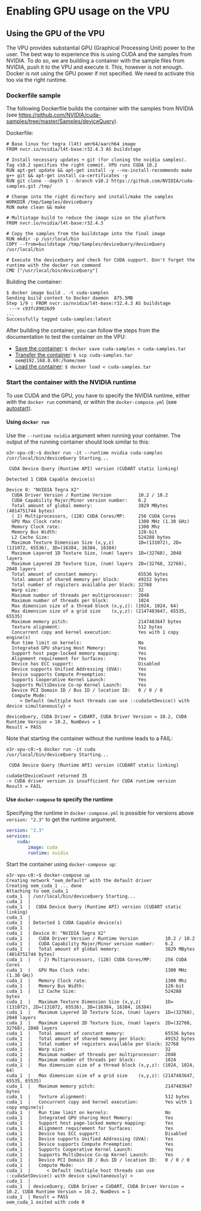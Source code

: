 # Enabling GPU usage on the VPU
## Using the GPU of the VPU

The VPU provides substantial GPU (Graphical Processing Unit) power to the user. The best way to experience this is using CUDA and the samples from NVIDIA. To do so, we are building a container with the sample files from NVIDIA, push it to the VPU and execute it. This, however is not enough. Docker is not using the GPU power if not specified. We need to activate this too via the right runtime.

### Dockerfile sample

The following Dockerfile builds the container with the samples from NVIDIA (see <https://github.com/NVIDIA/cuda-samples/tree/master/Samples/deviceQuery>).

Dockerfile:

```Docker
# Base linux for tegra (l4t) amr64/aarch64 image
FROM nvcr.io/nvidia/l4t-base:r32.4.3 AS buildstage

# Install necessary updates + git (for cloning the nvidia samples). Tag v10.2 specifies the right commit. VPU runs CUDA 10.2
RUN apt-get update && apt-get install -y --no-install-recommends make g++ git && apt-get install ca-certificates -y
RUN git clone --depth 1 --branch v10.2 https://github.com/NVIDIA/cuda-samples.git /tmp/

# Change into the right directory and install/make the samples
WORKDIR /tmp/Samples/deviceQuery
RUN make clean && make

# Multistage build to reduce the image size on the platform
FROM nvcr.io/nvidia/l4t-base:r32.4.3

# Copy the samples from the buildstage into the final image
RUN mkdir -p /usr/local/bin
COPY --from=buildstage /tmp/Samples/deviceQuery/deviceQuery /usr/local/bin

# Execute the deviceQuery and check for CUDA support. Don't forget the runtime with the docker run command
CMD ["/usr/local/bin/deviceQuery"]

```

Building the container:

```console
$ docker image build . -t cuda-samples
Sending build context to Docker daemon  875.5MB
Step 1/9 : FROM nvcr.io/nvidia/l4t-base:r32.4.3 AS buildstage
 ---> c93fc89026d9
...
Successfully tagged cuda-samples:latest
```

After building the container, you can follow the steps from the documentation to test the container on the VPU:
- [Save the container](../../GeneralDoc/docker.md#saving-a-container): ```$ docker save cuda-samples > cuda-samples.tar```
- [Transfer the container](../../GeneralDoc/docker.md#scp): ```$ scp cuda-samples.tar oem@192.168.0.69:/home/oem```
- [Load the container](../../GeneralDoc/docker.md#load-and-start-container): ```$ docker load < cuda-samples.tar```

### Start the container with the NVIDIA runtime

To use CUDA and the GPU, you have to specify the NVIDIA runtime, either with the `docker run` command, or within the `docker-compose.yml` (see [autostart](INSERTLINK)).

#### Using `docker run`
Use the `--runtime nvidia` argument when running your container. The output of the running container should look similar to this:

```console
o3r-vpu-c0:~$ docker run -it --runtime nvidia cuda-samples
/usr/local/bin/deviceQuery Starting...

 CUDA Device Query (Runtime API) version (CUDART static linking)

Detected 1 CUDA Capable device(s)

Device 0: "NVIDIA Tegra X2"
  CUDA Driver Version / Runtime Version          10.2 / 10.2
  CUDA Capability Major/Minor version number:    6.2
  Total amount of global memory:                 3829 MBytes (4014751744 bytes)
  ( 2) Multiprocessors, (128) CUDA Cores/MP:     256 CUDA Cores
  GPU Max Clock rate:                            1300 MHz (1.30 GHz)
  Memory Clock rate:                             1300 Mhz
  Memory Bus Width:                              128-bit
  L2 Cache Size:                                 524288 bytes
  Maximum Texture Dimension Size (x,y,z)         1D=(131072), 2D=(131072, 65536), 3D=(16384, 16384, 16384)
  Maximum Layered 1D Texture Size, (num) layers  1D=(32768), 2048 layers
  Maximum Layered 2D Texture Size, (num) layers  2D=(32768, 32768), 2048 layers
  Total amount of constant memory:               65536 bytes
  Total amount of shared memory per block:       49152 bytes
  Total number of registers available per block: 32768
  Warp size:                                     32
  Maximum number of threads per multiprocessor:  2048
  Maximum number of threads per block:           1024
  Max dimension size of a thread block (x,y,z): (1024, 1024, 64)
  Max dimension size of a grid size    (x,y,z): (2147483647, 65535, 65535)
  Maximum memory pitch:                          2147483647 bytes
  Texture alignment:                             512 bytes
  Concurrent copy and kernel execution:          Yes with 1 copy engine(s)
  Run time limit on kernels:                     No
  Integrated GPU sharing Host Memory:            Yes
  Support host page-locked memory mapping:       Yes
  Alignment requirement for Surfaces:            Yes
  Device has ECC support:                        Disabled
  Device supports Unified Addressing (UVA):      Yes
  Device supports Compute Preemption:            Yes
  Supports Cooperative Kernel Launch:            Yes
  Supports MultiDevice Co-op Kernel Launch:      Yes
  Device PCI Domain ID / Bus ID / location ID:   0 / 0 / 0
  Compute Mode:
     < Default (multiple host threads can use ::cudaSetDevice() with device simultaneously) >

deviceQuery, CUDA Driver = CUDART, CUDA Driver Version = 10.2, CUDA Runtime Version = 10.2, NumDevs = 1
Result = PASS
```

Note that starting the container without the runtime leads to a FAIL:

```console
o3r-vpu-c0:~$ docker run -it cuda
/usr/local/bin/deviceQuery Starting...

 CUDA Device Query (Runtime API) version (CUDART static linking)

cudaGetDeviceCount returned 35
-> CUDA driver version is insufficient for CUDA runtime version
Result = FAIL
```
#### Use `docker-compose` to specify the runtime
Specifying the runtime in `docker-compose.yml` is possible for versions above `version: "2.3"` to get the runtime argument.  

```yml
version: "2.3"
services:
    cuda:
        image: cuda
        runtime: nvidia
```

Start the container using `docker-compose up`:

```console
o3r-vpu-c0:~$ docker-compose up
Creating network "oem_default" with the default driver
Creating oem_cuda_1 ... done
Attaching to oem_cuda_1
cuda_1  | /usr/local/bin/deviceQuery Starting...
cuda_1  |
cuda_1  |  CUDA Device Query (Runtime API) version (CUDART static linking)
cuda_1  |
cuda_1  | Detected 1 CUDA Capable device(s)
cuda_1  |
cuda_1  | Device 0: "NVIDIA Tegra X2"
cuda_1  |   CUDA Driver Version / Runtime Version          10.2 / 10.2
cuda_1  |   CUDA Capability Major/Minor version number:    6.2
cuda_1  |   Total amount of global memory:                 3829 MBytes (4014751744 bytes)
cuda_1  |   ( 2) Multiprocessors, (128) CUDA Cores/MP:     256 CUDA Cores
cuda_1  |   GPU Max Clock rate:                            1300 MHz (1.30 GHz)
cuda_1  |   Memory Clock rate:                             1300 Mhz
cuda_1  |   Memory Bus Width:                              128-bit
cuda_1  |   L2 Cache Size:                                 524288 bytes
cuda_1  |   Maximum Texture Dimension Size (x,y,z)         1D=(131072), 2D=(131072, 65536), 3D=(16384, 16384, 16384)
cuda_1  |   Maximum Layered 1D Texture Size, (num) layers  1D=(32768), 2048 layers
cuda_1  |   Maximum Layered 2D Texture Size, (num) layers  2D=(32768, 32768), 2048 layers
cuda_1  |   Total amount of constant memory:               65536 bytes
cuda_1  |   Total amount of shared memory per block:       49152 bytes
cuda_1  |   Total number of registers available per block: 32768
cuda_1  |   Warp size:                                     32
cuda_1  |   Maximum number of threads per multiprocessor:  2048
cuda_1  |   Maximum number of threads per block:           1024
cuda_1  |   Max dimension size of a thread block (x,y,z): (1024, 1024, 64)
cuda_1  |   Max dimension size of a grid size    (x,y,z): (2147483647, 65535, 65535)
cuda_1  |   Maximum memory pitch:                          2147483647 bytes
cuda_1  |   Texture alignment:                             512 bytes
cuda_1  |   Concurrent copy and kernel execution:          Yes with 1 copy engine(s)
cuda_1  |   Run time limit on kernels:                     No
cuda_1  |   Integrated GPU sharing Host Memory:            Yes
cuda_1  |   Support host page-locked memory mapping:       Yes
cuda_1  |   Alignment requirement for Surfaces:            Yes
cuda_1  |   Device has ECC support:                        Disabled
cuda_1  |   Device supports Unified Addressing (UVA):      Yes
cuda_1  |   Device supports Compute Preemption:            Yes
cuda_1  |   Supports Cooperative Kernel Launch:            Yes
cuda_1  |   Supports MultiDevice Co-op Kernel Launch:      Yes
cuda_1  |   Device PCI Domain ID / Bus ID / location ID:   0 / 0 / 0
cuda_1  |   Compute Mode:
cuda_1  |      < Default (multiple host threads can use ::cudaSetDevice() with device simultaneously) >
cuda_1  |
cuda_1  | deviceQuery, CUDA Driver = CUDART, CUDA Driver Version = 10.2, CUDA Runtime Version = 10.2, NumDevs = 1
cuda_1  | Result = PASS
oem_cuda_1 exited with code 0
```
